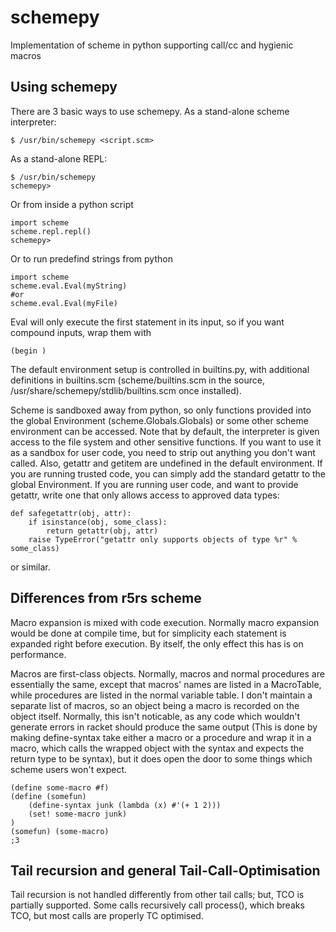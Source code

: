 schemepy
========

Implementation of scheme in python supporting call/cc and hygienic macros

Using schemepy
---------

There are 3 basic ways to use schemepy.  As a stand-alone scheme interpreter:

    $ /usr/bin/schemepy <script.scm>

As a stand-alone REPL:

    $ /usr/bin/schemepy
    schemepy> 


Or from inside a python script

    import scheme
    scheme.repl.repl()
    schemepy> 

Or to run predefind strings from python

    import scheme
    scheme.eval.Eval(myString)
    #or
    scheme.eval.Eval(myFile)

Eval will only execute the first statement in its input, so if you want compound inputs, wrap them with 
    
    (begin )

The default environment setup is controlled in builtins.py, with 
additional definitions in builtins.scm (scheme/builtins.scm in the 
source, /usr/share/schemepy/stdlib/builtins.scm once installed). 

Scheme is sandboxed away from python, so only functions provided into 
the global Environment (scheme.Globals.Globals) or some other scheme 
environment can be accessed.  Note that by default, the interpreter is 
given access to the file system and other sensitive functions.  If you 
want to use it as a sandbox for user code, you need to strip out 
anything you don't want called.  Also, getattr and getitem are 
undefined in the default environment.  If you are running trusted 
code, you can simply add the standard getattr to the global 
Environment.  If you are running user code, and want to provide 
getattr, write one that only allows access to approved data types:

    def safegetattr(obj, attr):
        if isinstance(obj, some_class):
            return getattr(obj, attr)
        raise TypeError("getattr only supports objects of type %r" % some_class)

or similar.

Differences from r5rs scheme
---------

Macro expansion is mixed with code execution.  Normally macro 
expansion would be done at compile time, but
for simplicity each statement is expanded right before execution.  By 
itself, the only effect this has is on performance.

Macros are first-class objects.  Normally, macros and normal 
procedures are essentially the same, except that macros' names are 
listed in a MacroTable, while procedures are listed in the normal 
variable table.  I don't maintain a separate list of macros, so an 
object being a macro is recorded on the object itself.  Normally, this 
isn't noticable, as any code which wouldn't generate errors in racket 
should produce the same output (This is done by making 
define-syntax take either a macro or a procedure and wrap it in a 
macro, which calls the wrapped object with the syntax and expects the 
return type to be syntax), but it does open the door to some things 
which scheme users won't expect.

    (define some-macro #f)
    (define (somefun) 
        (define-syntax junk (lambda (x) #'(+ 1 2)))
        (set! some-macro junk)
    )
    (somefun) (some-macro)
    ;3


Tail recursion and general Tail-Call-Optimisation
---------

Tail recursion is not handled differently from other tail calls; but, 
TCO is partially supported.  Some calls recursively call process(), 
which breaks TCO, but most calls are properly TC optimised.
